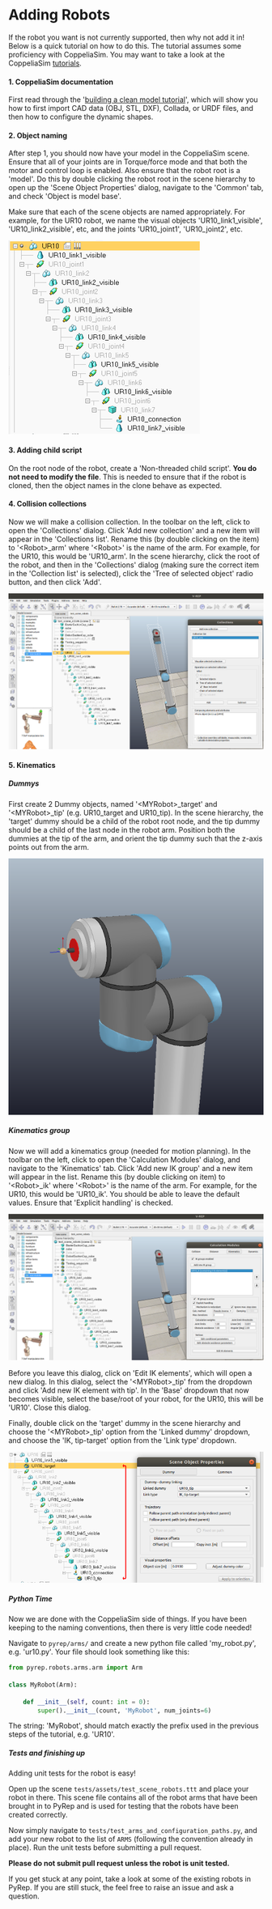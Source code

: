 # Adding Robots

If the robot you want is not currently supported, then why not add it in!
Below is a quick tutorial on how to do this. The tutorial assumes some proficiency with CoppeliaSim.
You may want to take a look at the CoppeliaSim [tutorials](http://www.coppeliarobotics.com/helpFiles/en/tutorials.htm).

#### 1. CoppeliaSim documentation

First read through the '[building a clean model tutorial](http://www.coppeliarobotics.com/helpFiles/en/buildingAModelTutorial.htm)', 
which will show you how to first import CAD data (OBJ, STL, DXF), Collada, or 
URDF files, and then how to configure the dynamic shapes.

#### 2. Object naming

After step 1, you should now have your model in the CoppeliaSim scene. 
Ensure that all of your joints are in Torque/force mode and that both 
the motor and control loop is enabled. Also ensure that the robot root is a 'model'. 
Do this by double clicking the robot root in the scene hierarchy to open 
up the 'Scene Object Properties' dialog, navigate to the 'Common' tab, and 
check 'Object is model base'.

Make sure that each of the scene objects are named appropriately. For example, 
for the UR10 robot, we name the visual objects 'UR10_link1_visible', 'UR10_link2_visible', etc, 
and the joints 'UR10_joint1', 'UR10_joint2', etc.

![image missing](images/scene_hierarchy.png)

#### 3. Adding child script

On the root node of the robot, create a 'Non-threaded child script'. 
**You do not need to modify the file**. This is needed to ensure that if the 
robot is cloned, then the object names in the clone behave as expected.

#### 4. Collision collections

Now we will make a collision collection. In the toolbar on the left, 
click to open the 'Collections' dialog. Click 'Add new collection' and a new item 
will appear in the 'Collections list'. Rename this (by double clicking on the item) 
to '\<Robot\>_arm' where '\<Robot\>'
is the name of the arm. For example, for the UR10, this would be 'UR10_arm'. In the scene hierarchy, 
click the root of the robot, and then in the 'Collections' dialog (making sure 
the correct item in the 'Collection list' is selected), click the 
'Tree of selected object' radio button, and then click 'Add'.

![image missing](images/collision_collections.png)


#### 5. Kinematics

##### Dummys

First create 2 Dummy objects, named '\<MYRobot\>_target' and '\<MYRobot\>_tip' (e.g. UR10_target and UR10_tip). 
In the scene hierarchy, the 'target' dummy should be a child of the robot root node, and the tip
dummy should be a child of the last node in the robot arm. 
Position both the dummies at the tip of the arm, and orient the tip dummy such 
that the z-axis points out from the arm. 

![image missing](images/tip_dummy.png)

##### Kinematics group

Now we will add a kinematics group (needed for motion planning). In the toolbar on the left, 
click to open the 'Calculation Modules' dialog, and navigate to the 'Kinematics' tab. 
Click 'Add new IK group' and a new item will appear in the list. Rename this 
(by double clicking on item) to '\<Robot\>_ik' where '\<Robot\>'
is the name of the arm. For example, for the UR10, this would be 'UR10_ik'.
You should be able to leave the default values. Ensure that 'Explicit handling' is checked.

![image missing](images/kinematics_group.png)

Before you leave this dialog, click on 'Edit IK elements', which will open a new dialog. 
In this dialog, select the '\<MYRobot\>_tip' from the dropdown and click 'Add new IK 
element with tip'. In the 'Base' dropdown that now becomes visible, select the base/root 
of your robot, for the UR10, this will be 'UR10'. Close this dialog.

Finally, double click on the 'target' dummy in the scene hierarchy and choose the 
'\<MYRobot\>_tip' option from the 'Linked dummy' dropdown, 
and choose the 'IK, tip-target' option from the 'Link type' dropdown.

![image missing](images/dummy_linking.png)

##### Python Time

Now we are done with the CoppeliaSim side of things. If you have been 
keeping to the naming conventions, then there is very little code needed!

Navigate to `pyrep/arms/` and create a new python file called 'my_robot.py', e.g. 'ur10.py'.
Your file should look something like this:

```python
from pyrep.robots.arms.arm import Arm

class MyRobot(Arm):

    def __init__(self, count: int = 0):
        super().__init__(count, 'MyRobot', num_joints=6)

```

The string: 'MyRobot', should match exactly the prefix used in the previous steps of the tutorial, e.g. 'UR10'.

##### Tests and finishing up

Adding unit tests for the robot is easy! 

Open up the scene `tests/assets/test_scene_robots.ttt` and place your robot in there. This
scene file contains all of the robot arms that have been brought in to PyRep and is used for testing
that the robots have been created correctly.

Now simply navigate to `tests/test_arms_and_configuration_paths.py`,
and add your new robot to the list of `ARMS` (following the convention already in place).
Run the unit tests before submitting a pull request.

**Please do not submit pull request unless the robot is unit tested.**

If you get stuck at any point, take a look at some of the existing robots in PyRep.
If you are still stuck, the feel free to raise an issue and ask a question.
